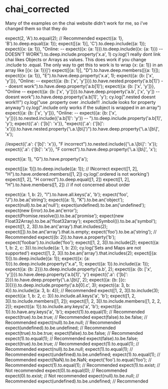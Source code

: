 # chai_corrected
Many of the examples on the chai website didn't work for me, so i've changed them so that they do

 expect(2, 'A').to.equal(2); // Recommended
 expect({a: 1}, 'B').to.deep.equal({a: 1});
 expect([{a: 1}], 'C').to.deep.include({a: 1});
 expect({x: {a: 1}}, "Online: -- expect({x: {a: 1}}).to.deep.include({x: {a: 1}}) -- DOESN'T WORK").to.deep.include.property('x.a', 1)
 cy.log('I really dont link chai likes Objects or Arrays as values. This does work if you change .include to .equal. The only way to get this to work is to wrap {x: {a: 1}} in an array like [{x: {a: 1}}]')
 expect([{a: 1}], "D").to.have.deep.members([{a: 1}]);
 expect({x: {a: 1}}, "E").to.have.deep.property('x.a', 1);
 expect({a: {b: ['x', 'y']}}, "Online: -- expect({a: {b: ['x', 'y']}}).to.have.nested.property('a.b[1]') -- doesnt work").to.have.deep.property('a.b[1]');
 expect({a: {b: ['x', 'y']}}, "Online -- expect({a: {b: ['x', 'y']}}).to.have.deep.property('a.b', ['x', 'y']) -- doesnt work").to.have.deep.property('a.b[1]', 'y');
cy.log(".nested doesnt work!!!")
cy.log("use .property over .include!!! .include looks for property anyway")
cy.log(".include only works if the subject is wrapped in an array")
 expect({a: {b: ['x', 'y']}}, "Online: -- expect({a: {b: ['x', 'y']}}).to.nested.include({'a.b[1]': 'y'}) -- ").to.deep.include.property('a.b[1]', 'y');
 expect({'.a': {'[b]': 'x'}}, "expect({'.a': {'[b]': 'x'}}).to.have.nested.property('\\.a.\\[b\\]')").to.have.deep.property('\\.a.\\[b\\]', 'x');

//expect({'.a': {'[b]': 'x'}}, "F incorrect").to.nested.include({'\\.a.\\[b\\]': 'x'});
expect({'.a': {'[b]': 'x'}}, "F correct").to.have.deep.property('\\.a.\\[b\\]', 'x');

 expect({a: 1}, "G").to.have.property('a');

 expect([{a: 1}]).to.deep.include({a: 1});
 // INcorrect expect([1, 2], "H").to.have.ordered.members([1, 2])
 cy.log('.ordered is not working')
 expect([1, 2], "H correct").to.deep.equal([1, 2])
 expect([1, 2], "H").to.have.members([1, 2]) // if not concerned about order
 
 expect({a: 1, b: 2}, "I").to.have.all.keys('a', 'b');
 expect('foo', "J").to.be.a('string');
 expect({a: 1}, "K").to.be.an('object');
 expect(null).to.be.a('null');
 expect(undefined).to.be.an('undefined');
 expect(new Error).to.be.an('error');
 expect(Promise.resolve()).to.be.a('promise');
 expect(new Float32Array).to.be.a('float32array');
 expect(Symbol()).to.be.a('symbol');
 expect([1, 2, 3]).to.be.an('array').that.includes(2);
 expect([]).to.be.an('array').that.is.empty;
 expect('foo').to.be.a('string'); // Recommended
 expect({b: 2}).to.have.a.property('b');
 expect('foobar').to.include('foo');
 expect([1, 2, 3]).to.include(2);
 expect({a: 1, b: 2, c: 3}).to.include({a: 1, b: 2});
cy.log('Sets and Maps are not supported')
expect([1, 2, 3]).to.be.an('array').that.includes(2);
expect([{a: 1}]).to.deep.include({a: 1});
expect({x: {a: 1}}).to.deep.include.property("x.a", 1);
expect({a: 1}).to.include({a: 1});
expect({a: {b: 2}}).to.deep.include.property('a.b', 2);
expect({a: {b: ['x', 'y']}}).to.have.deep.property('a.b[1]', 'y')
expect({'.a': {'[b]': 2}}).to.have.deep.property('\\.a.\\[b\\]', 2);
expect({a: {b: [{c: 3}]}}).to.deep.include.property('a.b[0].c', 3);
expect({a: 3, b: 4}).to.include({a: 3, b: 4}); // Recommended
expect([1, 2, 3]).to.include(3);
expect({a: 1, b: 2, c: 3}).to.include.all.keys('a', 'b');
expect([1, 2, 3]).to.include.members([1, 2]);
expect([1, 2, 3]).to.include.members([1, 2, 2, 2]);
expect({a: 1}).to.include.any.keys('a', 'b');
expect({a: 1}).to.have.any.keys('a', 'b');
expect(1).to.equal(1); // Recommended
expect(true).to.be.true; // Recommended
expect(false).to.be.false; // Recommended
 expect(null).to.be.null; // Recommended
 expect(undefined).to.be.undefined; // Recommended
 expect(true).to.be.true;
 expect(false).to.be.false; // Recommended
 expect(1).to.equal(1); // Recommended
 expect(false).to.be.false;
 expect(true).to.be.true; // Recommended
 expect(1).to.equal(1); // Recommended
 expect(null).to.be.null;
 expect(1).to.equal(1); // Recommended
 expect(undefined).to.be.undefined;
 expect(1).to.equal(1); // Recommended
 expect(NaN).to.be.NaN;
expect('foo').to.equal('foo'); // Recommended
 expect(1).to.equal(1); // Recommended
 expect(1).to.exist; // Not recommended
 expect(0).to.equal(0); // Recommended
 expect(0).to.exist; // Not recommended
 expect(null).to.be.null; // Recommended
 expect(undefined).to.be.undefined; // Recommended
